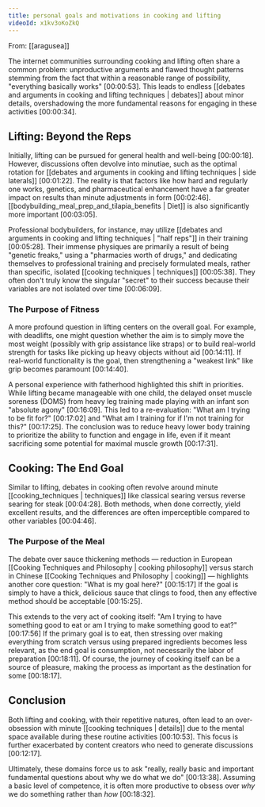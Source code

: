 ```yaml
---
title: personal goals and motivations in cooking and lifting
videoId: x1kv3oKoZkQ
---
```


From: [[aragusea]] <br/> 

The internet communities surrounding cooking and lifting often share a common problem: unproductive arguments and flawed thought patterns stemming from the fact that within a reasonable range of possibility, "everything basically works" <a class="yt-timestamp" data-t="00:00:53">[00:00:53]</a>. This leads to endless [[debates and arguments in cooking and lifting techniques | debates]] about minor details, overshadowing the more fundamental reasons for engaging in these activities <a class="yt-timestamp" data-t="00:00:34">[00:00:34]</a>.

## Lifting: Beyond the Reps

Initially, lifting can be pursued for general health and well-being <a class="yt-timestamp" data-t="00:00:18">[00:00:18]</a>. However, discussions often devolve into minutiae, such as the optimal rotation for [[debates and arguments in cooking and lifting techniques | side laterals]] <a class="yt-timestamp" data-t="00:01:22">[00:01:22]</a>. The reality is that factors like how hard and regularly one works, genetics, and pharmaceutical enhancement have a far greater impact on results than minute adjustments in form <a class="yt-timestamp" data-t="00:02:46">[00:02:46]</a>. [[bodybuilding_meal_prep_and_tilapia_benefits | Diet]] is also significantly more important <a class="yt-timestamp" data-t="00:03:05">[00:03:05]</a>.

Professional bodybuilders, for instance, may utilize [[debates and arguments in cooking and lifting techniques | "half reps"]] in their training <a class="yt-timestamp" data-t="00:05:28">[00:05:28]</a>. Their immense physiques are primarily a result of being "genetic freaks," using a "pharmacies worth of drugs," and dedicating themselves to professional training and precisely formulated meals, rather than specific, isolated [[cooking techniques | techniques]] <a class="yt-timestamp" data-t="00:05:38">[00:05:38]</a>. They often don't truly know the singular "secret" to their success because their variables are not isolated over time <a class="yt-timestamp" data-t="00:06:09">[00:06:09]</a>.

### The Purpose of Fitness

A more profound question in lifting centers on the overall goal. For example, with deadlifts, one might question whether the aim is to simply move the most weight (possibly with grip assistance like straps) or to build real-world strength for tasks like picking up heavy objects without aid <a class="yt-timestamp" data-t="00:14:11">[00:14:11]</a>. If real-world functionality is the goal, then strengthening a "weakest link" like grip becomes paramount <a class="yt-timestamp" data-t="00:14:40">[00:14:40]</a>.

A personal experience with fatherhood highlighted this shift in priorities. While lifting became manageable with one child, the delayed onset muscle soreness (DOMS) from heavy leg training made playing with an infant son "absolute agony" <a class="yt-timestamp" data-t="00:16:09">[00:16:09]</a>. This led to a re-evaluation: "What am I trying to be fit for?" <a class="yt-timestamp" data-t="00:17:02">[00:17:02]</a> and "What am I training for if I'm not training for this?" <a class="yt-timestamp" data-t="00:17:23">[00:17:25]</a>. The conclusion was to reduce heavy lower body training to prioritize the ability to function and engage in life, even if it meant sacrificing some potential for maximal muscle growth <a class="yt-timestamp" data-t="00:17:31">[00:17:31]</a>.

## Cooking: The End Goal

Similar to lifting, debates in cooking often revolve around minute [[cooking_techniques | techniques]] like classical searing versus reverse searing for steak <a class="yt-timestamp" data-t="00:04:28">[00:04:28]</a>. Both methods, when done correctly, yield excellent results, and the differences are often imperceptible compared to other variables <a class="yt-timestamp" data-t="00:04:46">[00:04:46]</a>.

### The Purpose of the Meal

The debate over sauce thickening methods — reduction in European [[Cooking Techniques and Philosophy | cooking philosophy]] versus starch in Chinese [[Cooking Techniques and Philosophy | cooking]] — highlights another core question: "What is my goal here?" <a class="yt-timestamp" data-t="00:15:17">[00:15:17]</a> If the goal is simply to have a thick, delicious sauce that clings to food, then any effective method should be acceptable <a class="yt-timestamp" data-t="00:15:20">[00:15:25]</a>.

This extends to the very act of cooking itself: "Am I trying to have something good to eat or am I trying to make something good to eat?" <a class="yt-timestamp" data-t="00:17:51">[00:17:56]</a> If the primary goal is to eat, then stressing over making everything from scratch versus using prepared ingredients becomes less relevant, as the end goal is consumption, not necessarily the labor of preparation <a class="yt-timestamp" data-t="00:18:00">[00:18:11]</a>. Of course, the journey of cooking itself can be a source of pleasure, making the process as important as the destination for some <a class="yt-timestamp" data-t="00:18:13">[00:18:17]</a>.

## Conclusion

Both lifting and cooking, with their repetitive natures, often lead to an over-obsession with minute [[cooking techniques | details]] due to the mental space available during these routine activities <a class="yt-timestamp" data-t="00:10:17">[00:10:53]</a>. This focus is further exacerbated by content creators who need to generate discussions <a class="yt-timestamp" data-t="00:12:03">[00:12:17]</a>.

Ultimately, these domains force us to ask "really, really basic and important fundamental questions about why we do what we do" <a class="yt-timestamp" data-t="00:13:33">[00:13:38]</a>. Assuming a basic level of competence, it is often more productive to obsess over *why* we do something rather than *how* <a class="yt-timestamp" data-t="00:18:23">[00:18:32]</a>.